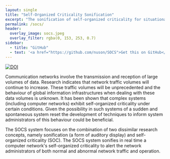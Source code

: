 ```yaml
---
layout: single
title: "Self-Organized Criticality Sonification"
excerpt: "The sonification of self-organized criticality for situational awareness in computer networks."
permalink: /socs/
header: 
  overlay_image: socs.jpeg
  overlay_filter: rgba(0, 153, 253, 0.7)
sidebar:
  - title: "GitHub"
  - text: '<a href="https://github.com/nuson/SOCS">Get this on GitHub</a>'
---
```

[![DOI](https://zenodo.org/badge/DOI/10.5281/zenodo.49844.svg)](https://doi.org/10.5281/zenodo.49844)

Communication networks involve the transmission and reception of large volumes of data. Research indicates that network traffic volumes will continue to increase. These traffic volumes will be unprecedented and the behaviour of global information infrastructures when dealing with these data volumes is unknown. It has been shown that complex systems (including computer networks) exhibit self-organized criticality under certain conditions. Given the possibility in such systems of a sudden and spontaneous system reset the development of techniques to inform system administrators of this behaviour could be beneficial.

The SOCS system focuses on the combination of two dissimilar research concepts, namely sonification (a form of auditory display) and self-organized criticality (SOC). The SOCS system sonifies in real time a computer network's self-organized criticality to alert the network administrators of both normal and abnormal network traffic and operation.